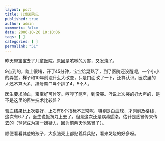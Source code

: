 ```yaml
---
layout: post
title: 儿童医院见
published: true
author: admin
comments: false
date: 2006-10-26 10:10:06
tags: [ ]
categories: [ ]
permalink: "51"
---
```

昨天带宝宝去了儿童医院。原因是咳嗽的厉害，又发烧了。


  


9点到的，路上很堵，开了45分钟，宝宝给晃熟了，到了医院还没醒呢。一个小小的弄堂，样子和10年前没什么大改变，只是门面改了一下，还算认识。医院里的人还不算太多，挂号窗口每个排了4，5个人。


  


医生要求验血，宝宝好可怜呀。哼哼了两声，到没哭。听说上次哭的好大声的，是不是这里的医生技术比较好？


  


验血结果比上次要好，上次有8个指标不正常呢，特别是白血球，才刚到及格线，这次有6.7了，医生说抵抗力上去了。但是这次还是病毒感染，估计是感冒传来传去的（爸爸成为第一嫌疑人，因为前两天他感冒了）。


  


顺便看看其他的孩子，大多脑壳上都贴着兵兵贴，看来发烧的好多呀。


  


&nbsp;


  


&nbsp;